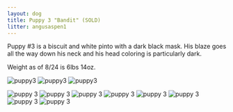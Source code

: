 ```yaml
---
layout: dog
title: Puppy 3 "Bandit" (SOLD)
litter: angusaspen1
---
```


Puppy #3 is a biscuit and white pinto with a dark black mask. His blaze goes all the way down his neck and his head coloring is particularly dark.

Weight as of 8/24 is 6lbs 14oz.

![puppy3](http://farm4.staticflickr.com/3891/15143116405_035b2ee0f5_z_d.jpg)
![puppy3](http://farm4.staticflickr.com/3863/14956438979_82e71c571a_z_d.jpg)
![puppy3](http://farm4.staticflickr.com/3880/14956570448_610abdb7e2_z_d.jpg)

![puppy 3](http://farm6.staticflickr.com/5582/14798443287_8fe717f898_z_d.jpg)
![puppy 3](http://farm4.staticflickr.com/3893/14798360590_4ecbd17fc8_z_d.jpg)
![puppy 3](http://farm4.staticflickr.com/3903/14962044216_68d80bc039_z_d.jpg)
![puppy 3](http://farm4.staticflickr.com/3887/14981913671_beb6af0054_z_d.jpg)
![puppy 3](http://farm4.staticflickr.com/3910/14798455537_1618990137_z_d.jpg)
![puppy 3](http://farm4.staticflickr.com/3873/14798290560_ed340a0a8e_z_d.jpg)
![puppy 3](http://farm6.staticflickr.com/5583/14984620862_b945aebaa2_z_d.jpg)
![puppy 3](http://farm6.staticflickr.com/5575/14798301770_d90157374e_z_d.jpg)
